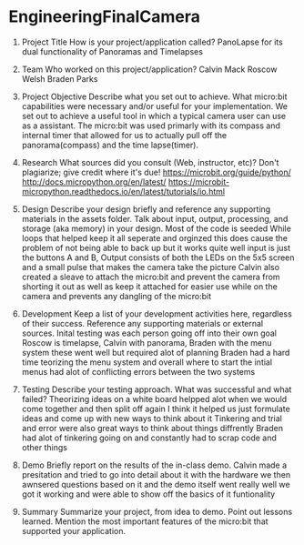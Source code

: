 # EngineeringFinalCamera
1. Project Title
How is your project/application called?
PanoLapse for its dual functionality of Panoramas and Timelapses
2. Team
Who worked on this project/application?
Calvin Mack
Roscow Welsh
Braden Parks

3. Project Objective
Describe what you set out to achieve. What micro:bit capabilities were necessary and/or useful for your implementation.
We set out to achieve a useful tool in which a typical camera user can use as a assistant. The micro:bit was used primarly with its compass and internal timer that allowed for us to actually pull off the panorama(compass) and the time lapse(timer).

4. Research
What sources did you consult (Web, instructor, etc)? Don't plagiarize; give credit where it's due!
https://microbit.org/guide/python/
http://docs.micropython.org/en/latest/
https://microbit-micropython.readthedocs.io/en/latest/tutorials/io.html

5. Design
Describe your design briefly and reference any supporting materials in the assets folder. Talk about input, output, processing, and storage (aka memory) in your design. 
Most of the code is seeded While loops that helped keep it all seperate and orginzed this does cause the problem of not being able to back up but it works quite well input is just the buttons A and B, Output consists of both the LEDs on the 5x5 screen and a small pulse that makes the camera take the picture 
Calvin also created a sleave to attach the micro:bit and prevent the camera from shorting it out as well as keep it attached for easier use while on the camera and prevents any dangling of the micro:bit


6. Development
Keep a list of your development activities here, regardless of their success. Reference any supporting materials or external sources.
Inital testing was each person going off into their own goal Roscow is timelapse, Calvin with panorama, Braden with the menu system these went well but required alot of planning Braden had a hard time teorizing the menu system and overall where to start the intial menus had alot of conflicting errors between the two systems

7. Testing
Describe your testing approach. What was successful and what failed?
Theorizing ideas on a white board helpped alot when we would come together and then split off again I think it helped us just formulate ideas and come up with new ways to think about it
Tinkering and trial and error were also great ways to think about things diffrently Braden had alot of tinkering going on and constantly had to scrap code and other things


8. Demo
Briefly report on the results of the in-class demo.
Calvin made a presitation and tried to go into detail about it with the hardware we then awnsered questions based on it and the demo itself went really well we got it working and were able to show off the basics of it funtionality

9. Summary
Summarize your project, from idea to demo. Point out lessons learned. Mention the most important features of the micro:bit that supported your application.
